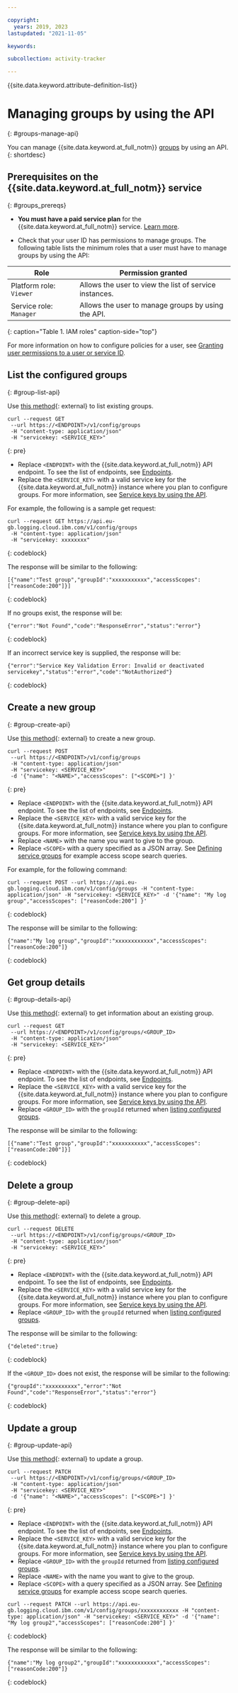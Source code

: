 ```yaml
---

copyright:
  years: 2019, 2023
lastupdated: "2021-11-05"

keywords:

subcollection: activity-tracker

---
```


{{site.data.keyword.attribute-definition-list}}

# Managing groups by using the API
{: #groups-manage-api}

You can manage {{site.data.keyword.at_full_notm}} [groups](/docs/activity-tracker?topic=activity-tracker-group_data_access) by using an API.
{: shortdesc}




## Prerequisites on the {{site.data.keyword.at_full_notm}} service
{: #groups_prereqs}

* **You must have a paid service plan** for the {{site.data.keyword.at_full_notm}} service. [Learn more](/docs/services/activity-tracker?topic=activity-tracker-service_plan#service_plan).

* Check that your user ID has permissions to manage groups. The following table lists the minimum roles that a user must have to manage groups by using the API:

| Role                      | Permission granted            |
|---------------------------|-------------------------------|
| Platform role: `Viewer`     | Allows the user to view the list of service instances. |
| Service role: `Manager`      | Allows the user to manage groups by using the API.  |
{: caption="Table 1. IAM roles" caption-side="top"}

For more information on how to configure policies for a user, see [Granting user permissions to a user or service ID](/docs/services/activity-tracker?topic=activity-tracker-iam_view_events#iam_view_events).


## List the configured groups
{: #group-list-api}

Use [this method](https://{DomainName}/apidocs/activity-tracker#list-group){: external} to list existing groups.

```text
curl --request GET
 --url https://<ENDPOINT>/v1/config/groups
 -H "content-type: application/json"
 -H "servicekey: <SERVICE_KEY>"
```
{: pre}

- Replace `<ENDPOINT>` with the {{site.data.keyword.at_full_notm}} API endpoint. To see the list of endpoints, see [Endpoints](/docs/activity-tracker?topic=activity-tracker-endpoints#endpoints_api-at).
- Replace the `<SERVICE_KEY>` with a valid service key for the {{site.data.keyword.at_full_notm}} instance where you plan to configure groups. For more information, see [Service keys by using the API](/docs/activity-tracker?topic=activity-tracker-service_keys#service_keys_api).

For example, the following is a sample get request:

```text
curl --request GET https://api.eu-gb.logging.cloud.ibm.com/v1/config/groups
 -H "content-type: application/json"
 -H "servicekey: xxxxxxxx"
```
{: codeblock}

The response will be similar to the following:

```text
[{"name":"Test group","groupId":"xxxxxxxxxxx","accessScopes":["reasonCode:200"]}]
```
{: codeblock}


If no groups exist, the response will be:

```text
{"error":"Not Found","code":"ResponseError","status":"error"}
```
{: codeblock}

If an incorrect service key is supplied, the response will be:

```text
{"error":"Service Key Validation Error: Invalid or deactivated servicekey","status":"error","code":"NotAuthorized"}
```
{: codeblock}

## Create a new group
{: #group-create-api}

Use [this method](https://{DomainName}/apidocs/activity-tracker#create-group){: external} to create a new group.

```text
curl --request POST
 --url https://<ENDPOINT>/v1/config/groups
 -H "content-type: application/json"
 -H "servicekey: <SERVICE_KEY>"
 -d '{"name": "<NAME>","accessScopes": ["<SCOPE>"] }'
```
{: pre}

- Replace `<ENDPOINT>` with the {{site.data.keyword.at_full_notm}} API endpoint. To see the list of endpoints, see [Endpoints](/docs/activity-tracker?topic=activity-tracker-endpoints#endpoints_api-at).
- Replace the `<SERVICE_KEY>` with a valid service key for the {{site.data.keyword.at_full_notm}} instance where you plan to configure groups. For more information, see [Service keys by using the API](/docs/activity-tracker?topic=activity-tracker-service_keys#service_keys_api).
- Replace `<NAME>` with the name you want to give to the group.
- Replace `<SCOPE>` with a query specified as a JSON array. See [Defining service groups](/docs/activity-tracker?topic=activity-tracker-group_data_access#groups_data_access_groups) for example access scope search queries.

For example, for the following command:

```text
curl --request POST --url https://api.eu-gb.logging.cloud.ibm.com/v1/config/groups -H "content-type: application/json" -H "servicekey: <SERVICE_KEY>" -d '{"name": "My log group","accessScopes": ["reasonCode:200"] }'
```
{: codeblock}

The response will be similar to the following:

```text
{"name":"My log group","groupId":"xxxxxxxxxxxx","accessScopes":["reasonCode:200"]}
```
{: codeblock}


## Get group details
{: #group-details-api}

Use [this method](https://{DomainName}/apidocs/activity-tracker#read-group){: external} to get information about an existing group.

```text
curl --request GET
 --url https://<ENDPOINT>/v1/config/groups/<GROUP_ID>
 -H "content-type: application/json"
 -H "servicekey: <SERVICE_KEY>"
```
{: pre}

- Replace `<ENDPOINT>` with the {{site.data.keyword.at_full_notm}} API endpoint. To see the list of endpoints, see [Endpoints](/docs/activity-tracker?topic=activity-tracker-endpoints#endpoints_api-at).
- Replace the `<SERVICE_KEY>` with a valid service key for the {{site.data.keyword.at_full_notm}} instance where you plan to configure groups. For more information, see [Service keys by using the API](/docs/activity-tracker?topic=activity-tracker-service_keys#service_keys_api).
- Replace `<GROUP_ID>` with the `groupId` returned when [listing configured groups](#group-list-api).

The response will be similar to the following:

```text
[{"name":"Test group","groupId":"xxxxxxxxxxx","accessScopes":["reasonCode:200"]}]
```
{: codeblock}



## Delete a group
{: #group-delete-api}

Use [this method](https://{DomainName}/apidocs/activity-tracker#delete-group){: external} to delete a group.

```text
curl --request DELETE
 --url https://<ENDPOINT>/v1/config/groups/<GROUP_ID>
 -H "content-type: application/json"
 -H "servicekey: <SERVICE_KEY>"
```
{: pre}

- Replace `<ENDPOINT>` with the {{site.data.keyword.at_full_notm}} API endpoint. To see the list of endpoints, see [Endpoints](/docs/activity-tracker?topic=activity-tracker-endpoints#endpoints_api-at).
- Replace the `<SERVICE_KEY>` with a valid service key for the {{site.data.keyword.at_full_notm}} instance where you plan to configure groups. For more information, see [Service keys by using the API](/docs/activity-tracker?topic=activity-tracker-service_keys#service_keys_api).
- Replace `<GROUP_ID>` with the `groupId` returned when [listing configured groups](#group-list-api).

The response will be similar to the following:

```text
{"deleted":true}
```
{: codeblock}

If the `<GROUP_ID>` does not exist, the response will be similar to the following:

```text
{"groupId":"xxxxxxxxxx","error":"Not Found","code":"ResponseError","status":"error"}
```
{: codeblock}

## Update a group
{: #group-update-api}

Use [this method](https://{DomainName}/apidocs/activity-tracker#update-group){: external} to update a group.

```text
curl --request PATCH
 --url https://<ENDPOINT>/v1/config/groups/<GROUP_ID>
 -H "content-type: application/json"
 -H "servicekey: <SERVICE_KEY>"
 -d '{"name": "<NAME>","accessScopes": ["<SCOPE>"] }'
```
{: pre}

- Replace `<ENDPOINT>` with the {{site.data.keyword.at_full_notm}} API endpoint. To see the list of endpoints, see [Endpoints](/docs/activity-tracker?topic=activity-tracker-endpoints#endpoints_api-at).
- Replace the `<SERVICE_KEY>` with a valid service key for the {{site.data.keyword.at_full_notm}} instance where you plan to configure groups. For more information, see [Service keys by using the API](/docs/activity-tracker?topic=activity-tracker-service_keys#service_keys_api).
- Replace `<GROUP_ID>` with the `groupId` returned from [listing configured groups](#group-list-api).
- Replace `<NAME>` with the name you want to give to the group.
- Replace `<SCOPE>` with a query specified as a JSON array. See [Defining service groups](/docs/activity-tracker?topic=activity-tracker-group_data_access#groups_data_access_groups) for example access scope search queries.

```text
curl --request PATCH --url https://api.eu-gb.logging.cloud.ibm.com/v1/config/groups/xxxxxxxxxxxx -H "content-type: application/json" -H "servicekey: <SERVICE_KEY>" -d '{"name": "My log group2","accessScopes": ["reasonCode:200"] }'
```
{: codeblock}

The response will be similar to the following:

```text
{"name":"My log group2","groupId":"xxxxxxxxxxxx","accessScopes":["reasonCode:200"]}
```
{: codeblock}
